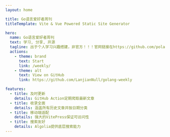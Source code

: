 ```yaml
---
layout: home

title: Go语言爱好者周刊
titleTemplate: Vite & Vue Powered Static Site Generator

hero:
  name: Go语言爱好者周刊
  text: 学习, 分享, 开源
  tagline: 出于个人学习兴趣搭建，非官方！！！官网链接在https://github.com/polaris1119/golangweekly/。 项目大部分参考 https://github.com/plantree/ruanyf-weekly 学习
  actions:
    - theme: brand
      text: Start
      link: /weekly/
    - theme: alt
      text: View on GitHub
      link: https://github.com/LanjianNull/golang-weekly

features:
  - title: 及时更新
    details: GitHub Action定期爬取最新文章
  - title: 收录全面
    details: 涵盖所有历史文章并按日期分类
  - title: 移动端适配
    details: 强大的VitePress保证可访问性
  - title: 搜索友好
    details: Algolia提供底层搜索能力
---
```

